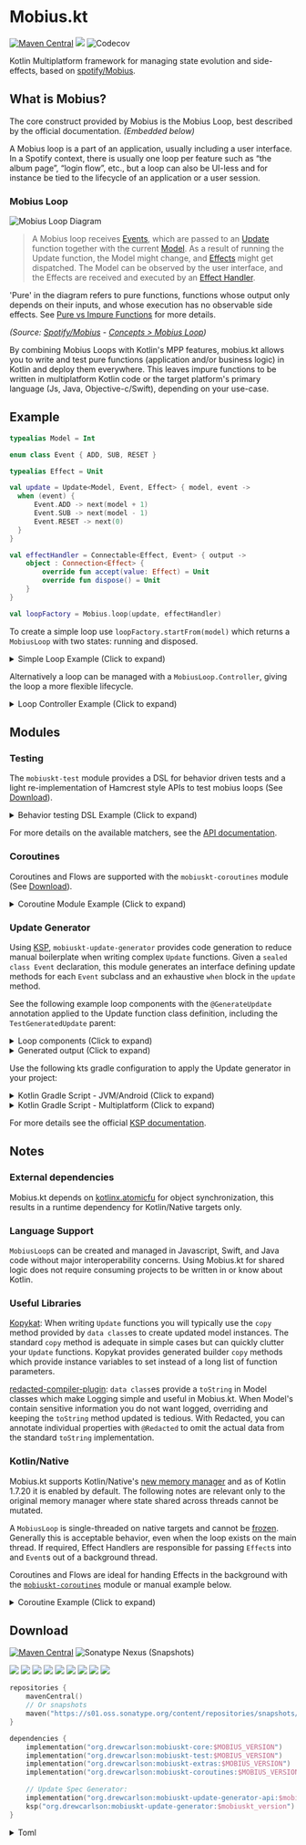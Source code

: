 # Mobius.kt

[![Maven Central](https://img.shields.io/maven-central/v/org.drewcarlson/mobiuskt-core-jvm?label=maven&color=blue)](https://search.maven.org/search?q=g:org.drewcarlson%20a:mobiuskt-*)
![](https://github.com/DrewCarlson/mobius.kt/workflows/Tests/badge.svg)
![Codecov](https://img.shields.io/codecov/c/github/drewcarlson/mobius.kt?token=7DKJUD60BO)

Kotlin Multiplatform framework for managing state evolution and side-effects, based on [spotify/Mobius](https://github.com/spotify/mobius).

## What is Mobius?

The core construct provided by Mobius is the Mobius Loop, best described by the official documentation. _(Embedded below)_

A Mobius loop is a part of an application, usually including a user interface.
In a Spotify context, there is usually one loop per feature such as “the album page”, “login flow”, etc., but a loop can also be UI-less and for instance be tied to the lifecycle of an application or a user session.

### Mobius Loop

![Mobius Loop Diagram](https://raw.githubusercontent.com/wiki/spotify/mobius/mobius-diagram.png)

> A Mobius loop receives [Events](https://github.com/spotify/mobius/wiki/Event), which are passed to an [Update](https://github.com/spotify/mobius/wiki/Update) function together with the current [Model](https://github.com/spotify/mobius/wiki/Model).
> As a result of running the Update function, the Model might change, and [Effects](https://github.com/spotify/mobius/wiki/Effect) might get dispatched.
> The Model can be observed by the user interface, and the Effects are received and executed by an [Effect Handler](https://github.com/spotify/mobius/wiki/Effect-Handler).

'Pure' in the diagram refers to pure functions, functions whose output only depends on their inputs, and whose execution has no observable side effects.
See [Pure vs Impure Functions](https://github.com/spotify/mobius/wiki/Pure-vs-Impure-Functions) for more details.

_(Source: [Spotify/Mobius](https://github.com/spotify/mobius/) - [Concepts > Mobius Loop](https://github.com/spotify/mobius/wiki/Concepts/66d6eef10cd91002f780e141d71dd57e6adebe78#mobius-loop))_

By combining Mobius Loops with Kotlin's MPP features, mobius.kt allows you to write and test pure functions (application and/or business logic) in Kotlin and deploy them everywhere.
This leaves impure functions to be written in multiplatform Kotlin code or the target platform's primary language (Js, Java, Objective-c/Swift), depending on your use-case.

## Example

```kotlin
typealias Model = Int

enum class Event { ADD, SUB, RESET }

typealias Effect = Unit

val update = Update<Model, Event, Effect> { model, event ->
  when (event) {
      Event.ADD -> next(model + 1)
      Event.SUB -> next(model - 1)
      Event.RESET -> next(0)
  }
}

val effectHandler = Connectable<Effect, Event> { output ->
    object : Connection<Effect> {
        override fun accept(value: Effect) = Unit
        override fun dispose() = Unit
    }
}

val loopFactory = Mobius.loop(update, effectHandler)
```

To create a simple loop use `loopFactory.startFrom(model)` which returns a `MobiusLoop` with two states: running and disposed.

<details>
<summary>Simple Loop Example (Click to expand)</summary>

```kotlin
val loop = loopFactory.startFrom(0)

val observerRef: Disposable = loop.observer { model ->
   println("Model: $model")
}

loop.dispatchEvent(Event.ADD)   // Model: 1
loop.dispatchEvent(Event.ADD)   // Model: 2
loop.dispatchEvent(Event.RESET) // Model: 0
loop.dispatchEvent(Event.SUB)   // Model: -1

loop.dispose()
```
</details>

Alternatively a loop can be managed with a `MobiusLoop.Controller`, giving the loop a more flexible lifecycle.

<details>
<summary>Loop Controller Example (Click to expand)</summary>

```kotlin
val loopController = Mobius.controller(loopFactory, 0)

loopController.connect { output ->
    buttonAdd.onClick { output.accept(Event.ADD) }
    buttonSub.onClick { output.accept(Event.SUB) }
    buttonReset.onClick { output.accept(Event.RESET) }
    
    object : Consumer<Model> {
        override fun accept(value: Model) {
            println(value.toString())
        }
     
        override fun dispose() {
            buttonAdd.removeOnClick()
            buttonSub.removeOnClick()
            buttonReset.removeOnClick()
        }
    }
}

loopController.start()

loopController.dispatchEvent(Event.ADD)   // Output: 1
loopController.dispatchEvent(Event.ADD)   // Output: 2
loopController.dispatchEvent(Event.RESET) // Output: 0
loopController.dispatchEvent(Event.SUB)   // Output: -1

loopController.stop()

// Loop could be started again with `loopController.start()`

loopController.disconnect()
```
</details>

## Modules

### Testing

The `mobiuskt-test` module provides a DSL for behavior driven tests and a light re-implementation of Hamcrest style APIs to test mobius loops (See [Download](#Download)).

<details>
<summary>Behavior testing DSL Example (Click to expand)</summary>

```kotlin
// Note that `update` is from the README example above
UpdateSpec(update)
    .given(0) // given model of 0
    .whenEvent(Event.ADD) // when Event.Add occurs
    .then(assertThatNext(hasModel())) // assert the Next object contains any model
// No AssertionError, test passed.

UpdateSpec(update)
    .given(0)
    .whenEvent(Event.ADD)
    .then(assertThatNext(hasModel(-1)))
// AssertionError: expected -1 but received 1, test failed.
```
</details>

For more details on the available matchers, see the [API documentation](https://drewcarlson.github.io/mobius.kt/mobiuskt-test/kt.mobius.test/-next-matchers/index.html).

### Coroutines

Coroutines and Flows are supported with the `mobiuskt-coroutines` module (See [Download](#Download)).

<details>
<summary>Coroutine Module Example (Click to expand)</summary>

```kotlin
val effectHandler = subtypeEffectHandler<Effect, Event> {
     // suspend () -> Unit
     addAction<Effect.SubType1> { }

     // suspend (Effect) -> Unit
     addConsumer<Effect.SubType2> { effect -> } 

     // suspend (Effect) -> Event
     addFunction<Effect.SubType3> { effect -> Event.Result() }

     // FlowCollector<Event>.(Effect) -> Unit
     addValueCollector<Effect.SubType4> { effect ->
         emit(Event.Result())
         emitAll(createEventFlow())
     }

     addLatestValueCollector<Effect.SubType5> {
         // Like `addValueCollector` but cancels the previous
         // running work when a new Effect instance arrives.
     }

     // Transform Flow<Effect> into Flow<Event>
     addTransformer<Effect.SubType6> { effects ->
         effects.map { effect -> Event.Result() }
     }
}

val loopFactory = FlowMobius.loop(update, effectHandler)
```
</details>


### Update Generator

Using [KSP](https://github.com/google/ksp/), `mobiuskt-update-generator` provides code generation to reduce manual boilerplate when writing complex `Update` functions.
Given a `sealed class Event` declaration, this module generates an interface defining update methods for each `Event` subclass and an exhaustive `when` block in the `update` method.

See the following example loop components with the `@GenerateUpdate` annotation applied to the Update function class definition, including the `TestGeneratedUpdate` parent:
<details>
<summary>Loop components (Click to expand)</summary>

```kotlin
data class TestModel(
    val counter: Int,
)

sealed class TestEvent {
    object Increment : TestEvent()
    object Decrement : TestEvent()
    data class SetValue(val newCounter: Int) : TestEvent()
}

sealed class TestEffect {}

@GenerateUpdate
object TestUpdate : Update<TestModel, TestEvent, TestEffect>, TestGeneratedUpdate {
  // ...
}
```
</details>

<details>
<summary>Generated output (Click to expand)</summary>

```kotlin
interface TestGeneratedUpdate : Update<TestModel, TestEvent, TestEffect> {
    override fun update(model: TestModel, event: TestEvent): Next<TestModel, TestEffect> {
        return when (event) {
            TestEvent.Increment -> increment(model)
            TestEvent.Decrement -> decrement(model)
            is TestEvent.SetValue -> setValue(model, event)
        }
    }
    
    fun increment(model: TestModel): Next<TestModel, TestEffect>
    
    fun decrement(model: TestModel): Next<TestModel, TestEffect>
    
    fun setValue(model: TestModel, event: TestEvent.SetValue): Next<TestModel, TestEffect>
}
```
</details>

Use the following kts gradle configuration to apply the Update generator in your project:

<details>
<summary>Kotlin Gradle Script - JVM/Android (Click to expand)</summary>

```kotlin
plugins {
    kotlin("jvm") // or kotlin("android")
    id("com.google.devtools.ksp") version "<KSP-Version>"
}

kotlin {
    sourceSets.main {
        kotlin.srcDir("build/generated/ksp/$name/kotlin")
    }
}

dependencies {
    implementation("org.drewcarlson:mobiuskt-update-generator-api:$mobiuskt_version")
    ksp("org.drewcarlson:mobiuskt-update-generator:$mobiuskt_version")
}
```
</details>

<details>
<summary>Kotlin Gradle Script - Multiplatform (Click to expand)</summary>

```kotlin
plugins {
    kotlin("multiplatform")
    id("com.google.devtools.ksp") version "<KSP-Version>"
}

kotlin {
    sourceSets {
        val commonMain by getting {
            kotlin.srcDir("build/generated/ksp/$name/kotlin")
            dependencies {
                implementation("org.drewcarlson:mobiuskt-update-generator-api:$mobiuskt_version")
            }
        }
    }
}

// Note this must be in a top-level `dependencies` block, not `kotlin { sourceSets { .. } }`
dependencies {
    add("kspMetadata", "org.drewcarlson:mobiuskt-update-generator:$mobiuskt_version")
}

// This ensures that when compiling for any target, your `commonMain` sources are
// scanned and code is generated to `build/generated/ksp/commonMain` instead of a
// directory for the specific target. See https://github.com/google/ksp/issues/567
if (plugins.hasPlugin("com.google.devtools.ksp")) {
    val ktCompileTasks = tasks.withType<org.jetbrains.kotlin.gradle.dsl.KotlinCompile<*>>()
    val jvmCompileTasks = tasks.withType<org.jetbrains.kotlin.gradle.tasks.KotlinJvmCompile>()
    (ktCompileTasks + jvmCompileTasks).forEach { task ->
        if (task.name != "kspCommonMainKotlinMetadata") {
            task.dependsOn("kspCommonMainKotlinMetadata")
        }
    }
}
```
</details>

For more details see the official [KSP documentation](https://github.com/google/ksp/blob/main/docs/kmp.md).


## Notes

### External dependencies

Mobius.kt depends on [kotlinx.atomicfu](https://github.com/Kotlin/kotlinx.atomicfu) for object synchronization, this results in a runtime dependency for Kotlin/Native targets only.

### Language Support

`MobiusLoop`s can be created and managed in Javascript, Swift, and Java code without major interoperability concerns.
Using Mobius.kt for shared logic does not require consuming projects to be written in or know about Kotlin.

### Useful Libraries

[Kopykat](https://github.com/kopykat-kt/kopykat): When writing `Update` functions you will typically use the `copy` method
provided by `data class`es to create updated model instances.  The standard `copy` method is adequate in simple cases but
can quickly clutter your `Update` functions.  Kopykat provides generated builder `copy` methods which provide instance
variables to set instead of a long list of function parameters.

[redacted-compiler-plugin](https://github.com/ZacSweers/redacted-compiler-plugin):
`data class`es provide a `toString` in Model classes which make Logging simple and useful in Mobius.kt.
When Model's contain sensitive information you do not want logged, overriding and keeping the `toString` method updated
is tedious.  With Redacted, you can annotate individual properties with `@Redacted` to omit the actual data from the
standard `toString` implementation.

### Kotlin/Native

Mobius.kt supports Kotlin/Native's [new memory manager](https://blog.jetbrains.com/kotlin/2021/08/try-the-new-kotlin-native-memory-manager-development-preview/) and as of Kotlin 1.7.20 it is enabled by default.
The following notes are relevant only to the original memory manager where state shared across threads cannot be mutated.

A `MobiusLoop` is single-threaded on native targets and cannot be [frozen](https://kotlinlang.org/docs/native-immutability.html).
Generally this is acceptable behavior, even when the loop exists on the main thread.
If required, Effect Handlers are responsible for passing `Effect`s into and `Event`s out of a background thread.

Coroutines and Flows are ideal for handing Effects in the background with the [`mobiuskt-coroutines`](#Coroutines) module or manual example below.

<details>
<summary>Coroutine Example (Click to expand)</summary>

```kotlin
Connectable<Effect, Event> { output: Consumer<Event> ->
    object : Connection<Effect> {
        // Use a dispatcher for the Loop's thread, i.e. Dispatcher.Main
        private val scope = CoroutineScope(Dispatchers.Main + SupervisorJob())

        private val effectFlow = MutableSharedFlow<Effect.Subtype2>(
            onBufferOverflow = BufferOverflow.SUSPEND
        )
     
        init {
            effectFlow
                 .debounce(200)
                 .mapLatest { effect -> handleSubtype2(effect) }
                 .onEach { event -> output.accept(event) }
                 .launchIn(scope)
        }

        override fun accept(value: Effect) {
            scope.launch {
                when (value) {
                    is Effect.Subtype1 -> output.accept(handleSubtype1(value))
                    is Effect.Subtype2 -> effectFlow.emit(value)
                }
            }
        }
     
        override fun dispose() {
            scope.cancel()
        }
     
        private suspend fun handleSubtype1(effect: Effect.Subtype1): Event {
            return withContext(Dispatcher.Default) {
                // Captured variables are automatically frozen, DO NOT access `output` here!
                try {
                    val result = longRunningSuspendFun(effect.data)
                    Event.Success(result)
                } catch (e: Throwable) {
                    Event.Error(e)
                }
            }
        }
     
        private suspend fun handleSubtype2(effect: Effect.Subtype2): Event {
            return withDispatcher(Dispatcher.Default) {
                try {
                    val result = throttledSuspendFun(effect.data)
                    Event.Success(result)
                } catch (e: Throwable) {
                    Event.Error(e)
                }
            }
        }
    }
}
```
</details>

## Download

[![Maven Central](https://img.shields.io/maven-central/v/org.drewcarlson/mobiuskt-core-jvm?label=maven&color=blue)](https://search.maven.org/search?q=g:org.drewcarlson%20a:mobiuskt-*)
![Sonatype Nexus (Snapshots)](https://img.shields.io/nexus/s/org.drewcarlson/mobiuskt-core-jvm?server=https%3A%2F%2Fs01.oss.sonatype.org)

![](https://img.shields.io/static/v1?label=&message=Platforms&color=grey)
![](https://img.shields.io/static/v1?label=&message=Js&color=blue)
![](https://img.shields.io/static/v1?label=&message=Jvm&color=blue)
![](https://img.shields.io/static/v1?label=&message=Linux&color=blue)
![](https://img.shields.io/static/v1?label=&message=macOS&color=blue)
![](https://img.shields.io/static/v1?label=&message=Windows&color=blue)
![](https://img.shields.io/static/v1?label=&message=iOS&color=blue)
![](https://img.shields.io/static/v1?label=&message=tvOS&color=blue)
![](https://img.shields.io/static/v1?label=&message=watchOS&color=blue)

```kotlin
repositories {
    mavenCentral()
    // Or snapshots
    maven("https://s01.oss.sonatype.org/content/repositories/snapshots/")
}

dependencies {
    implementation("org.drewcarlson:mobiuskt-core:$MOBIUS_VERSION")
    implementation("org.drewcarlson:mobiuskt-test:$MOBIUS_VERSION")
    implementation("org.drewcarlson:mobiuskt-extras:$MOBIUS_VERSION")
    implementation("org.drewcarlson:mobiuskt-coroutines:$MOBIUS_VERSION")
    
    // Update Spec Generator:
    implementation("org.drewcarlson:mobiuskt-update-generator-api:$mobiuskt_version")
    ksp("org.drewcarlson:mobiuskt-update-generator:$mobiuskt_version")
}
```

<details>
<summary>Toml</summary>

```toml
[versions]
mobiuskt = "1.0.0-rc02"

[libraries]
mobiuskt-core = { module = "org.drewcarlson:mobiuskt-core", version.ref = "mobiuskt" }
mobiuskt-test = { module = "org.drewcarlson:mobiuskt-test", version.ref = "mobiuskt" }
mobiuskt-extras = { module = "org.drewcarlson:mobiuskt-extras", version.ref = "mobiuskt" }
mobiuskt-coroutines = { module = "org.drewcarlson:mobiuskt-coroutines", version.ref = "mobiuskt" }
mobiuskt-updateGenerator = { module = "org.drewcarlson:mobiuskt-update-generator", version.ref = "mobiuskt" }
mobiuskt-updateGenerator-api = { module = "org.drewcarlson:mobiuskt-update-generator-api", version.ref = "mobiuskt" }
```
</details>